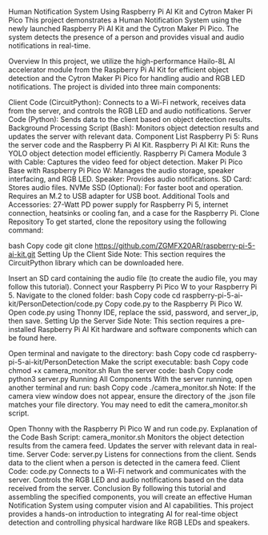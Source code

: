 Human Notification System Using Raspberry Pi AI Kit and Cytron Maker Pi Pico
This project demonstrates a Human Notification System using the newly launched Raspberry Pi AI Kit and the Cytron Maker Pi Pico. The system detects the presence of a person and provides visual and audio notifications in real-time.

Overview
In this project, we utilize the high-performance Hailo-8L AI accelerator module from the Raspberry Pi AI Kit for efficient object detection and the Cytron Maker Pi Pico for handling audio and RGB LED notifications. The project is divided into three main components:

Client Code (CircuitPython): Connects to a Wi-Fi network, receives data from the server, and controls the RGB LED and audio notifications.
Server Code (Python): Sends data to the client based on object detection results.
Background Processing Script (Bash): Monitors object detection results and updates the server with relevant data.
Component List
Raspberry Pi 5: Runs the server code and the Raspberry Pi AI Kit.
Raspberry Pi AI Kit: Runs the YOLO object detection model efficiently.
Raspberry Pi Camera Module 3 with Cable: Captures the video feed for object detection.
Maker Pi Pico Base with Raspberry Pi Pico W: Manages the audio storage, speaker interfacing, and RGB LED.
Speaker: Provides audio notifications.
SD Card: Stores audio files.
NVMe SSD (Optional): For faster boot and operation. Requires an M.2 to USB adapter for USB boot.
Additional Tools and Accessories: 27-Watt PD power supply for Raspberry Pi 5, internet connection, heatsinks or cooling fan, and a case for the Raspberry Pi.
Clone Repository
To get started, clone the repository using the following command:

bash
Copy code
git clone https://github.com/ZGMFX20AR/raspberry-pi-5-ai-kit.git
Setting Up the Client Side
Note: This section requires the CircuitPython library which can be downloaded here.

Insert an SD card containing the audio file (to create the audio file, you may follow this tutorial).
Connect your Raspberry Pi Pico W to your Raspberry Pi 5.
Navigate to the cloned folder:
bash
Copy code
cd raspberry-pi-5-ai-kit/PersonDetection/code.py
Copy code.py to the Raspberry Pi Pico W.
Open code.py using Thonny IDE, replace the ssid, password, and server_ip, then save.
Setting Up the Server Side
Note: This section requires a pre-installed Raspberry Pi AI Kit hardware and software components which can be found here.

Open terminal and navigate to the directory:
bash
Copy code
cd raspberry-pi-5-ai-kit/PersonDetection
Make the script executable:
bash
Copy code
chmod +x camera_monitor.sh
Run the server code:
bash
Copy code
python3 server.py
Running All Components
With the server running, open another terminal and run:
bash
Copy code
./camera_monitor.sh
Note: If the camera view window does not appear, ensure the directory of the .json file matches your file directory. You may need to edit the camera_monitor.sh script.

Open Thonny with the Raspberry Pi Pico W and run code.py.
Explanation of the Code
Bash Script: camera_monitor.sh
Monitors the object detection results from the camera feed.
Updates the server with relevant data in real-time.
Server Code: server.py
Listens for connections from the client.
Sends data to the client when a person is detected in the camera feed.
Client Code: code.py
Connects to a Wi-Fi network and communicates with the server.
Controls the RGB LED and audio notifications based on the data received from the server.
Conclusion
By following this tutorial and assembling the specified components, you will create an effective Human Notification System using computer vision and AI capabilities. This project provides a hands-on introduction to integrating AI for real-time object detection and controlling physical hardware like RGB LEDs and speakers.
